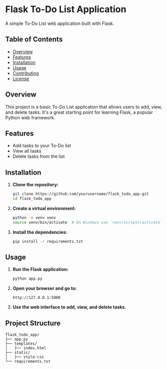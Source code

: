# Flask To-Do List Application

A simple To-Do List web application built with Flask.

## Table of Contents
- [Overview](#overview)
- [Features](#features)
- [Installation](#installation)
- [Usage](#usage)
- [Contributing](#contributing)
- [License](#license)

## Overview

This project is a basic To-Do List application that allows users to add, view, and delete tasks. It's a great starting point for learning Flask, a popular Python web framework.

## Features

- Add tasks to your To-Do list
- View all tasks
- Delete tasks from the list

## Installation

1. **Clone the repository:**

    ```bash
    git clone https://github.com/yourusername/flask_todo_app.git
    cd flask_todo_app
    ```

2. **Create a virtual environment:**

    ```bash
    python -m venv venv
    source venv/bin/activate  # On Windows use `venv\Scripts\activate`
    ```

3. **Install the dependencies:**

    ```bash
    pip install -r requirements.txt
    ```

## Usage

1. **Run the Flask application:**

    ```bash
    python app.py
    ```

2. **Open your browser and go to:**

    ```plaintext
    http://127.0.0.1:5000
    ```

3. **Use the web interface to add, view, and delete tasks.**

## Project Structure

```plaintext
flask_todo_app/
├── app.py
├── templates/
│   ├── index.html
├── static/
│   ├── style.css
└── requirements.txt
